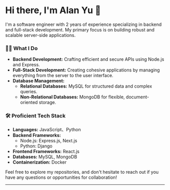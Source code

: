 # Hi there, I'm Alan Yu 👋

I'm a software engineer with 2 years of experience specializing in backend and full-stack development. My primary focus is on building robust and scalable server-side applications.

### 👨‍💻 What I Do
- **Backend Development:** Crafting efficient and secure APIs using Node.js and Express.
- **Full-Stack Development:** Creating cohesive applications by managing everything from the server to the user interface.
- **Database Management:** 
  - **Relational Databases:** MySQL for structured data and complex queries.
  - **Non-Relational Databases:** MongoDB for flexible, document-oriented storage.

### 🛠️ Proficient Tech Stack
- **Languages:** JavaScript、Python
- **Backend Frameworks:**
  - Node.js: Express.js, Next.js
  - Python: Django
- **Frontend Frameworks:** React.js
- **Databases:** MySQL, MongoDB
- **Containerization:** Docker

Feel free to explore my repositories, and don't hesitate to reach out if you have any questions or opportunities for collaboration!

---

